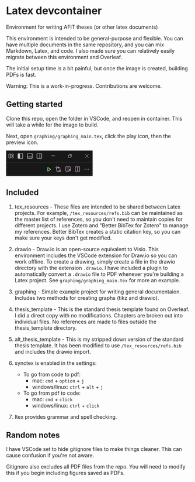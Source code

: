 

# Latex devcontainer

Environment for writing AFIT theses (or other latex documents)

This environment is intended to be general-purpose and flexible. You can have multiple documents in the same repository, and you can mix Markdown, Latex, and code. I also made sure you can relatively easily migrate between this environment and Overleaf.

The initial setup time is a bit painful, but once the image is created, building PDFs is fast. 

Warning: This is a work-in-progress. Contributions are welcome.


## Getting started

Clone this repo, open the folder in VSCode, and reopen in container. This will take a while for the image to build.

Next, open `graphing/graphing_main.tex`, click the play icon, then the preview icon.

![](img/build.png)


## Included

1. tex_resources - These files are intended to be shared between Latex projects. For example, `/tex_resources/refs.bib` can be maintained as the master list of references, so you don't need to maintain copies for different projects. I use Zotero and "Better BibTex for Zotero" to manage my references. Better BibTex creates a static citation key, so you can make sure your keys don't get modified.

1. drawio - Draw.io is an open-source equivalent to Visio. This environment includes the VSCode extension for Draw.io so you can work offline. To create a drawing, simply create a file in the drawio directory with the extension `.drawio`. I have included a plugin to automatically convert a `.drawio` file to PDF whenever you're building a Latex project. See `graphing/graphing_main.tex` for more an example.

1. graphing - Simple example project for writing general documentaion. Includes two methods for creating graphs (tikz and drawio). 

1. thesis_template - This is the standard thesis template found on Overleaf. I did a direct copy with no modifications. Chapters are broken out into individual files. No references are made to files outside the thesis_template directory.

1. alt_thesis_template - This is my stripped down version of the standard thesis template. It has been modified to use `/tex_resources/refs.bib` and includes the drawio import. 

1. synctex is enabled in the settings:
    - To go from code to pdf:
      - mac: `cmd` + `option` + `j`
      - windows/linux: `ctrl` + `alt` + `j`
    - To go from pdf to code:
      - mac: `cmd` + `click`
      - windows/linux: `ctrl` + `click`

1. ltex provides grammar and spell checking.

## Random notes

I have VSCode set to hide gitignore files to make things cleaner. This can cause confusion if you're not aware.

Gitignore also excludes all PDF files from the repo. You will need to modify this if you begin including figures saved as PDFs.
